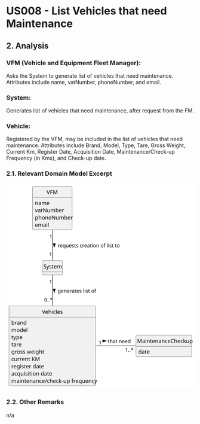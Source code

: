 # US008 - List Vehicles that need Maintenance

## 2. Analysis

### VFM (Vehicle and Equipment Fleet Manager):
Asks the System to generate list of vehicles that need maintenance.
Attributes include name, vatNumber, phoneNumber, and email.

### System:
Generates list of vehicles that need maintenance, after request from the FM.

### Vehicle:
Registered by the VFM, may be included in the list of vehicles that need maintenance.
Attributes include Brand, Model, Type, Tare, Gross Weight, Current Km, Register Date, Acquisition Date, Maintenance/Check-up Frequency (in Kms), and Check-up date.

### 2.1. Relevant Domain Model Excerpt 

![Domain Model](svg/us008-domain-model.svg)

### 2.2. Other Remarks
n/a